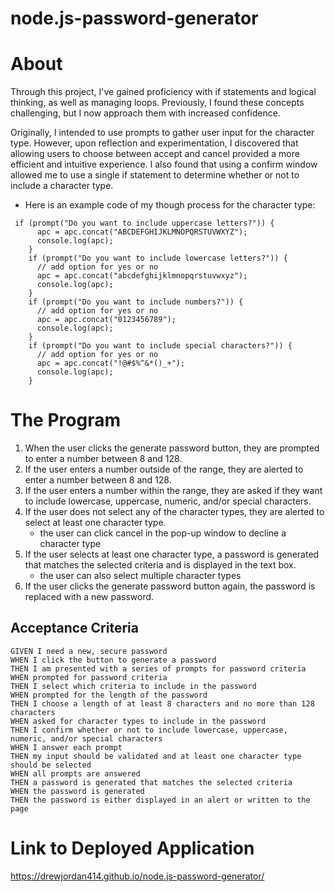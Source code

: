 # node.js-password-generator

# About
Through this project, I've gained proficiency with if statements and logical thinking, as well as managing loops. Previously, I found these concepts challenging, but I now approach them with increased confidence.

Originally, I intended to use prompts to gather user input for the character type. However, upon reflection and experimentation, I discovered that allowing users to choose between accept and cancel provided a more efficient and intuitive experience. I also found that using a confirm window allowed me to use a single if statement to determine whether or not to include a character type. 

- Here is an example code of my though process for the character type:

```
 if (prompt("Do you want to include uppercase letters?")) {
      apc = apc.concat("ABCDEFGHIJKLMNOPQRSTUVWXYZ");
      console.log(apc);
    }
    if (prompt("Do you want to include lowercase letters?")) {
      // add option for yes or no
      apc = apc.concat("abcdefghijklmnopqrstuvwxyz");
      console.log(apc);
    }
    if (prompt("Do you want to include numbers?")) {
      // add option for yes or no
      apc = apc.concat("0123456789");
      console.log(apc);
    }
    if (prompt("Do you want to include special characters?")) {
      // add option for yes or no
      apc = apc.concat("!@#$%^&*()_+");
      console.log(apc);
    }
```

# The Program
1. When the user clicks the generate password button, they are prompted to enter a number between 8 and 128.
2. If the user enters a number outside of the range, they are alerted to enter a number between 8 and 128.
3. If the user enters a number within the range, they are asked if they want to include lowercase, uppercase, numeric, and/or special characters.
4. If the user does not select any of the character types, they are alerted to select at least one character type.
    - the user can click cancel in the pop-up window to decline a character type
5. If the user selects at least one character type, a password is generated that matches the selected criteria and is displayed in the text box.
    - the user can also select multiple character types
6. If the user clicks the generate password button again, the password is replaced with a new password.


## Acceptance Criteria
```
GIVEN I need a new, secure password
WHEN I click the button to generate a password
THEN I am presented with a series of prompts for password criteria
WHEN prompted for password criteria
THEN I select which criteria to include in the password
WHEN prompted for the length of the password
THEN I choose a length of at least 8 characters and no more than 128 characters
WHEN asked for character types to include in the password
THEN I confirm whether or not to include lowercase, uppercase, numeric, and/or special characters
WHEN I answer each prompt
THEN my input should be validated and at least one character type should be selected
WHEN all prompts are answered
THEN a password is generated that matches the selected criteria
WHEN the password is generated
THEN the password is either displayed in an alert or written to the page
```

# Link to Deployed Application
https://drewjordan414.github.io/node.js-password-generator/